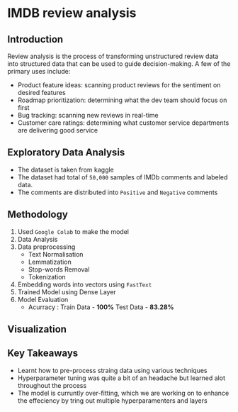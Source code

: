 # IMDB review analysis

## Introduction
Review analysis is the process of transforming unstructured review data into structured data that can be used to guide decision-making.
A few of the primary uses include:
- Product feature ideas: scanning product reviews for the sentiment on desired features
- Roadmap prioritization: determining what the dev team should focus on first
- Bug tracking: scanning new reviews in real-time
-	Customer care ratings: determining what customer service departments are delivering good service

## Exploratory Data Analysis
- The dataset is taken from kaggle 
- The dataset had total of `50,000` samples of IMDb comments and labeled data.
- The comments are distributed into `Positive` and `Negative` comments

## Methodology
1. Used `Google Colab` to make the model
1. Data Analysis
2. Data preprocessing
   - Text Normalisation
   - Lemmatization
   - Stop-words Removal
   - Tokenization
3. Embedding words into vectors using `FastText`
4. Trained Model using Dense Layer
5. Model Evaluation 
   - Acurracy : Train Data - **100%** Test Data - **83.28%**

## Visualization


## Key Takeaways
- Learnt how to pre-process straing data using various techniques
- Hyperparameter tuning was quite a bit of an headache but learned alot throughout the process
- The model is curruntly over-fitting, which we are working on to enhance the effeciency by tring out multiple hyperparamenters and layers
